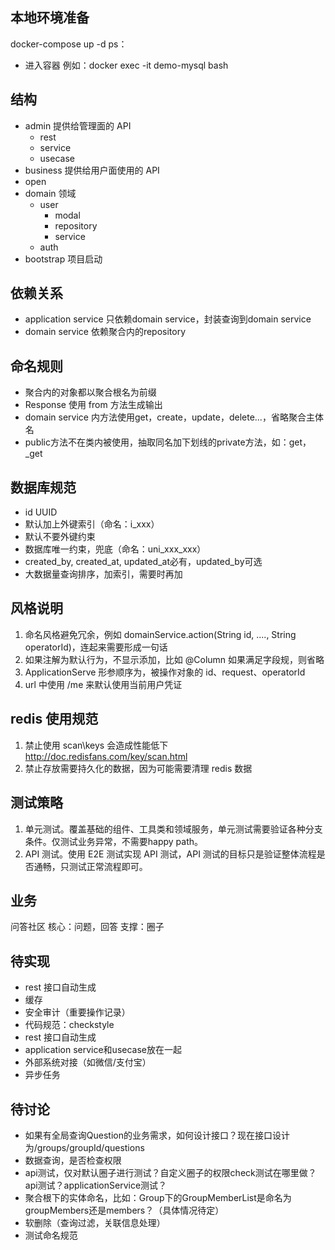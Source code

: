 ## 本地环境准备
docker-compose up -d
ps：
- 进入容器 例如：docker exec -it demo-mysql bash 
 
## 结构
- admin 提供给管理面的 API
    - rest
    - service
    - usecase
- business 提供给用户面使用的 API
- open
- domain 领域
    - user 
        - modal
        - repository
        - service
    - auth
- bootstrap 项目启动

## 依赖关系
- application service 只依赖domain service，封装查询到domain service
- domain service 依赖聚合内的repository

## 命名规则
- 聚合内的对象都以聚合根名为前缀
- Response 使用 from 方法生成输出 
- domain service 内方法使用get，create，update，delete...，省略聚合主体名
- public方法不在类内被使用，抽取同名加下划线的private方法，如：get，_get

## 数据库规范
  - id UUID
  - 默认加上外键索引（命名：i_xxx）
  - 默认不要外键约束
  - 数据库唯一约束，兜底（命名：uni_xxx_xxx）
  - created_by, created_at, updated_at必有，updated_by可选
  - 大数据量查询排序，加索引，需要时再加

## 风格说明

1. 命名风格避免冗余，例如 domainService.action(String id, ...., String operatorId)，连起来需要形成一句话
2. 如果注解为默认行为，不显示添加，比如 @Column 如果满足字段规，则省略
3. ApplicationServe 形参顺序为，被操作对象的 id、request、operatorId
4. url 中使用 /me 来默认使用当前用户凭证

## redis 使用规范

1. 禁止使用 scan\keys 会造成性能低下 http://doc.redisfans.com/key/scan.html
2. 禁止存放需要持久化的数据，因为可能需要清理 redis 数据

## 测试策略

1. 单元测试。覆盖基础的组件、工具类和领域服务，单元测试需要验证各种分支条件。仅测试业务异常，不需要happy path。
2. API 测试。使用 E2E 测试实现 API 测试，API 测试的目标只是验证整体流程是否通畅，只测试正常流程即可。

## 业务
问答社区
核心：问题，回答
支撑：圈子

## 待实现
- rest 接口自动生成
- 缓存
- 安全审计（重要操作记录）
- 代码规范：checkstyle
- rest 接口自动生成
- application service和usecase放在一起
- 外部系统对接（如微信/支付宝）
- 异步任务

## 待讨论
- 如果有全局查询Question的业务需求，如何设计接口？现在接口设计为/groups/groupId/questions
- 数据查询，是否检查权限
- api测试，仅对默认圈子进行测试？自定义圈子的权限check测试在哪里做？api测试？applicationService测试？
- 聚合根下的实体命名，比如：Group下的GroupMemberList是命名为groupMembers还是members？（具体情况待定）
- 软删除（查询过滤，关联信息处理）
- 测试命名规范

